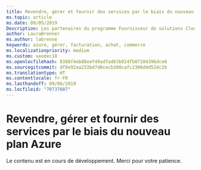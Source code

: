 ```yaml
---
title: Revendre, gérer et fournir des services par le biais du nouveau plan Azure | Espace partenaires
ms.topic: article
ms.date: 09/05/2019
Description: Les partenaires du programme Fournisseur de solutions Cloud (CSP) peuvent simplifier leur capacité à prendre en charge leurs clients Azure via le nouveau plan Azure.
author: LauraBrenner
ms.author: labrenne
keywords: azure, gérer, facturation, achat, commerce
ms.localizationpriority: medium
ms.custom: seodec18
ms.openlocfilehash: 8386f4eb88eef49adfad63b024fb07204396dce0
ms.sourcegitcommit: df8e92aa233bd7d0cecb300cafc2306d4d52dc2b
ms.translationtype: HT
ms.contentlocale: fr-FR
ms.lasthandoff: 09/06/2019
ms.locfileid: "70737607"
---
```

# <a name="resell-manage-and-provide-services-through-the-new-azure-plan"></a>Revendre, gérer et fournir des services par le biais du nouveau plan Azure

Le contenu est en cours de développement. Merci pour votre patience.
